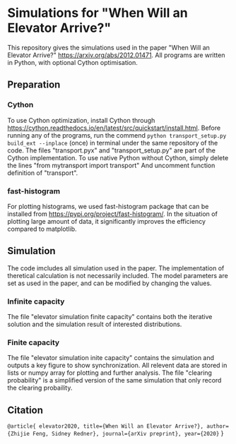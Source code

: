 # Simulations for "When Will an Elevator Arrive?"
This repository gives the simulations used in the paper "When Will an Elevator Arrive?" https://arxiv.org/abs/2012.01471. All programs are written in Python, with optional Cython optimisation.

## Preparation
### Cython
To use Cython optimization, install Cython through https://cython.readthedocs.io/en/latest/src/quickstart/install.html.
Before running any of the programs, run the commend `python transport_setup.py build_ext --inplace` (once) in terminal under the same repository of the code. 
The files "transport.pyx" and "transport_setup.py" are part of the Cython implementation. To use native Python without Cython, simply delete the lines "from mytransport import transport"
And uncomment function definition of "transport".

### fast-histogram
For plotting histograms, we used fast-histogram package that can be installed from https://pypi.org/project/fast-histogram/. In the situation of plotting large amount of data, it significantly improves the efficiency compared to matplotlib.

## Simulation
The code imcludes all simulation used in the paper. The implementation of theretical calculation is not necessarily included. The model parameters are set as used in the paper, and can be modified by changing the values. 
### Infinite capacity
The file "elevator simulation finite capacity" contains both the iterative solution and the simulation result of interested distributions. 
### Finite capacity
The file "elevator simulation inite capacity" contains the simulation and outputs a key figure to show synchronization. All relevent data are stored in lists or numpy array for plotting and further analysis. The file "clearing probability" is a simplified version of the same simulation that only record the clearing probaility.

## Citation

`@article{ elevator2020,
  title={When Will an Elevator Arrive?},
  author={Zhijie Feng, Sidney Redner},
  journal={arXiv preprint},
  year={2020}`
}
